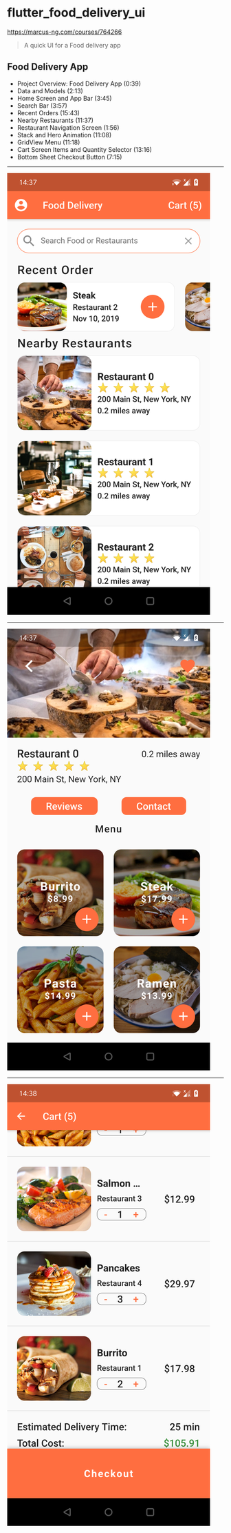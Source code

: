 # flutter_food_delivery_ui
https://marcus-ng.com/courses/764266

> A quick UI for a Food delivery app

## Food Delivery App
 
- Project Overview: Food Delivery App (0:39)
- Data and Models (2:13)
- Home Screen and App Bar (3:45)
- Search Bar (3:57)
- Recent Orders (15:43)
- Nearby Restaurants (11:37)
- Restaurant Navigation Screen (1:56)
- Stack and Hero Animation (11:08)
- GridView Menu (11:18)
- Cart Screen Items and Quantity Selector (13:16)
- Bottom Sheet Checkout Button (7:15)
***
![Alt text](/screenshots/flutter_01.png?raw=true "Home screen")
***
![Alt text](/screenshots/flutter_02.png?raw=true "Restaurant detail screen")
***
![Alt text](/screenshots/flutter_03.png?raw=true "Checkout screen")